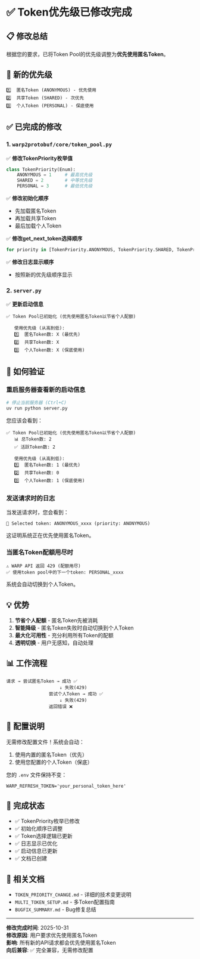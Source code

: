 # ✅ Token优先级已修改完成

## 📋 修改总结

根据您的要求，已将Token Pool的优先级调整为**优先使用匿名Token**。

## 🎯 新的优先级

```
1️⃣  匿名Token (ANONYMOUS) - 优先使用
2️⃣  共享Token (SHARED) - 次优先
3️⃣  个人Token (PERSONAL) - 保底使用
```

## ✅ 已完成的修改

### 1. `warp2protobuf/core/token_pool.py`

✅ **修改TokenPriority枚举值**
```python
class TokenPriority(Enum):
    ANONYMOUS = 1     # 最高优先级
    SHARED = 2        # 中等优先级
    PERSONAL = 3      # 最低优先级
```

✅ **修改初始化顺序**
- 先加载匿名Token
- 再加载共享Token
- 最后加载个人Token

✅ **修改get_next_token选择顺序**
```python
for priority in [TokenPriority.ANONYMOUS, TokenPriority.SHARED, TokenPriority.PERSONAL]:
```

✅ **修改日志显示顺序**
- 按照新的优先级顺序显示

### 2. `server.py`

✅ **更新启动信息**
```
✅ Token Pool已初始化 (优先使用匿名Token以节省个人配额)
   
   使用优先级 (从高到低):
   1️⃣  匿名Token数: X (最优先)
   2️⃣  共享Token数: X
   3️⃣  个人Token数: X (保底使用)
```

## 🚀 如何验证

### 重启服务器查看新的启动信息

```bash
# 停止当前服务器 (Ctrl+C)
uv run python server.py
```

您应该会看到：
```
✅ Token Pool已初始化 (优先使用匿名Token以节省个人配额)
   📊 总Token数: 2
   ✅ 活跃Token数: 2
   
   使用优先级 (从高到低):
   1️⃣  匿名Token数: 1 (最优先)
   2️⃣  共享Token数: 0
   3️⃣  个人Token数: 1 (保底使用)
```

### 发送请求时的日志

当发送请求时，您会看到：
```
🎯 Selected token: ANONYMOUS_xxxx (priority: ANONYMOUS)
```

这证明系统正在优先使用匿名Token。

### 当匿名Token配额用尽时

```
⚠️ WARP API 返回 429 (配额用尽)
✅ 使用token pool中的下一个token: PERSONAL_xxxx
```

系统会自动切换到个人Token。

## 💡 优势

1. **节省个人配额** - 匿名Token先被消耗
2. **智能降级** - 匿名Token失败时自动切换到个人Token
3. **最大化可用性** - 充分利用所有Token的配额
4. **透明切换** - 用户无感知，自动处理

## 📊 工作流程

```
请求 → 尝试匿名Token → 成功 ✅
                    ↓ 失败(429)
                尝试个人Token → 成功 ✅
                    ↓ 失败(429)
                返回错误 ❌
```

## 📝 配置说明

无需修改配置文件！系统会自动：
1. 使用内置的匿名Token（优先）
2. 使用您配置的个人Token（保底）

您的 `.env` 文件保持不变：
```env
WARP_REFRESH_TOKEN='your_personal_token_here'
```

## 🎉 完成状态

- ✅ TokenPriority枚举已修改
- ✅ 初始化顺序已调整
- ✅ Token选择逻辑已更新
- ✅ 日志显示已优化
- ✅ 启动信息已更新
- ✅ 文档已创建

## 📖 相关文档

- `TOKEN_PRIORITY_CHANGE.md` - 详细的技术变更说明
- `MULTI_TOKEN_SETUP.md` - 多Token配置指南
- `BUGFIX_SUMMARY.md` - Bug修复总结

---

**修改完成时间**: 2025-10-31  
**修改原因**: 用户要求优先使用匿名Token  
**影响**: 所有新的API请求都会优先使用匿名Token  
**向后兼容**: ✅ 完全兼容，无需修改配置

